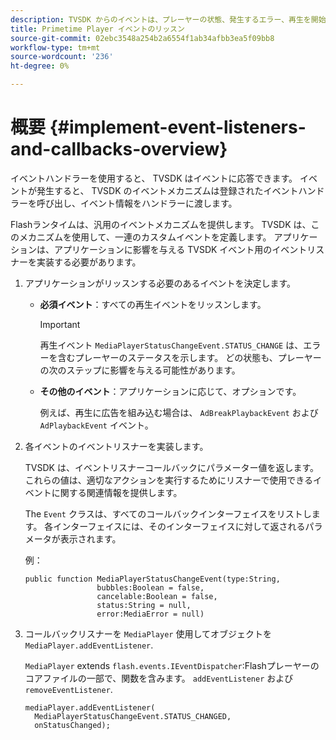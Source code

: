 ```yaml
---
description: TVSDK からのイベントは、プレーヤーの状態、発生するエラー、再生を開始するビデオなど、リクエストしたアクションの完了、広告の完了など、暗黙的に発生するアクションの完了を示します。
title: Primetime Player イベントのリッスン
source-git-commit: 02ebc3548a254b2a6554f1ab34afbb3ea5f09bb8
workflow-type: tm+mt
source-wordcount: '236'
ht-degree: 0%

---
```


# 概要 {#implement-event-listeners-and-callbacks-overview}

イベントハンドラーを使用すると、 TVSDK はイベントに応答できます。 イベントが発生すると、 TVSDK のイベントメカニズムは登録されたイベントハンドラーを呼び出し、イベント情報をハンドラーに渡します。

Flashランタイムは、汎用のイベントメカニズムを提供します。 TVSDK は、このメカニズムを使用して、一連のカスタムイベントを定義します。 アプリケーションは、アプリケーションに影響を与える TVSDK イベント用のイベントリスナーを実装する必要があります。

1. アプリケーションがリッスンする必要のあるイベントを決定します。

   * **必須イベント**：すべての再生イベントをリッスンします。

     >[!IMPORTANT]
     >
     >再生イベント `MediaPlayerStatusChangeEvent.STATUS_CHANGE` は、エラーを含むプレーヤーのステータスを示します。 どの状態も、プレーヤーの次のステップに影響を与える可能性があります。

   * **その他のイベント**：アプリケーションに応じて、オプションです。

     例えば、再生に広告を組み込む場合は、 `AdBreakPlaybackEvent` および `AdPlaybackEvent` イベント。

1. 各イベントのイベントリスナーを実装します。

   TVSDK は、イベントリスナーコールバックにパラメーター値を返します。 これらの値は、適切なアクションを実行するためにリスナーで使用できるイベントに関する関連情報を提供します。

   The `Event` クラスは、すべてのコールバックインターフェイスをリストします。 各インターフェイスには、そのインターフェイスに対して返されるパラメータが表示されます。

   例：

   ```
   public function MediaPlayerStatusChangeEvent(type:String,  
                   bubbles:Boolean = false,  
                   cancelable:Boolean = false,  
                   status:String = null,  
                   error:MediaError = null) 
   ```

1. コールバックリスナーを `MediaPlayer` 使用してオブジェクトを `MediaPlayer.addEventListener`.

   `MediaPlayer` extends `flash.events.IEventDispatcher`:Flashプレーヤーのコアファイルの一部で、関数を含みます。 `addEventListener` および `removeEventListener`.

   ```
   mediaPlayer.addEventListener( 
     MediaPlayerStatusChangeEvent.STATUS_CHANGED,  
     onStatusChanged);
   ```
